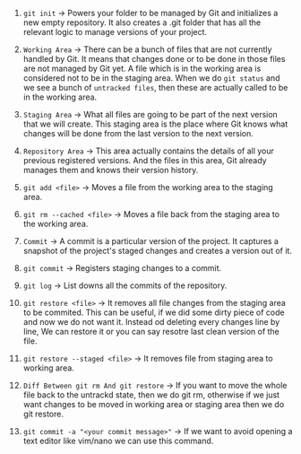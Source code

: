 1. `git init` -> Powers your folder to be managed by Git and initializes a new empty repository. It also creates a .git folder that has all the relevant logic to manage versions of your project.

2. `Working Area` -> There can be a bunch of files that are not currently handled by Git. It means that changes done or to be done in those files are not managed by Git yet. A file which is in the working area is considered not to be in the staging area. When we do `git status` and we see a bunch of `untracked files`, then these are actually called to be in the working area.

3. `Staging Area` -> What all files are going to be part of the next version that we will create. This staging area is the place where Git knows what changes will be done from the last version to the next version.

4. `Repository Area` -> This area actually contains the details of all your previous registered versions. And the files in this area, Git already manages them and knows their version history.

5. `git add <file>` -> Moves a file from the working area to the staging area.

6. `git rm --cached <file>` -> Moves a file back from the staging area to the working area.

7. `Commit` -> A commit is a particular version of the project. It captures a snapshot of the project's staged changes and creates a version out of it.

8. `git commit` -> Registers staging changes to a commit.

9. `git log` -> List downs all the commits of the repository.

10. `git restore <file>` -> It removes all file changes from the staging area to be commited. This can be useful, if we did some dirty piece of code and now we do not want it. Instead od deleting every changes line by line, We can restore it or you can say resotre last clean version of the file.

11. `git restore --staged <file>` -> It removes file from staging area to working area.

12. `Diff Between git rm And git restore` -> If you want to move the whole file back to the untrackd state, then we do git rm, otherwise if we just want changes to be moved in working area or staging area then we do git restore.

13. `git commit -a "<your commit message>"` -> If we want to avoid opening a text editor like vim/nano we can use this command.
